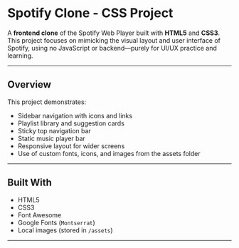 # Spotify Clone - CSS Project

A **frontend clone** of the Spotify Web Player built with **HTML5** and **CSS3**. 
This project focuses on mimicking the visual layout and user interface of Spotify, using no JavaScript or backend—purely for UI/UX practice and learning.

---

## Overview

This project demonstrates:

- Sidebar navigation with icons and links
- Playlist library and suggestion cards
- Sticky top navigation bar
- Static music player bar
- Responsive layout for wider screens
- Use of custom fonts, icons, and images from the assets folder

---

## Built With

- HTML5  
- CSS3  
- Font Awesome  
- Google Fonts (`Montserrat`)  
- Local images (stored in `/assets`)

---
